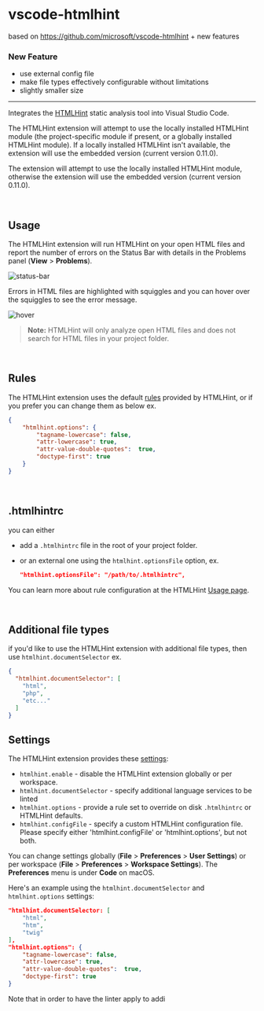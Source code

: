 # vscode-htmlhint

based on https://github.com/microsoft/vscode-htmlhint + new features

### New Feature

- use external config file
- make file types effectively configurable without limitations
- slightly smaller size

---

Integrates the [HTMLHint](https://github.com/htmlhint/HTMLHint) static analysis tool into Visual Studio Code.

The HTMLHint extension will attempt to use the locally installed HTMLHint module (the project-specific module if present, or a globally installed HTMLHint module).  If a locally installed HTMLHint isn't available, the extension will use the embedded version (current version 0.11.0).

The extension will attempt to use the locally installed HTMLHint module, otherwise the extension will use the embedded version (current version 0.11.0).

<br>

## Usage

The HTMLHint extension will run HTMLHint on your open HTML files and report the number of errors on the Status Bar with details in the Problems panel (**View** > **Problems**).

![status-bar](https://user-images.githubusercontent.com/7388088/76229862-8a33fc80-622b-11ea-846e-0d84c9d2cfb5.png)

Errors in HTML files are highlighted with squiggles and you can hover over the squiggles to see the error message.

![hover](https://user-images.githubusercontent.com/7388088/76229859-899b6600-622b-11ea-8d4d-11669e37dfc5.png)

>**Note:** HTMLHint will only analyze open HTML files and does not search for HTML files in your project folder.

<br>

## Rules

The HTMLHint extension uses the default [rules](https://github.com/htmlhint/HTMLHint/wiki/Usage#about-rules) provided by HTMLHint, or if you prefer you can change them as below ex.

```json
{
    "htmlhint.options": {
        "tagname-lowercase": false,
        "attr-lowercase": true,
        "attr-value-double-quotes":  true,
        "doctype-first": true
    }
}
```

<br>

## .htmlhintrc

you can either

- add a `.htmlhintrc` file in the root of your project folder.
- or an external one using the `htmlhint.optionsFile` option, ex.

    ```json
    "htmlhint.optionsFile": "/path/to/.htmlhintrc",
    ```

You can learn more about rule configuration at the HTMLHint [Usage page](https://github.com/htmlhint/HTMLHint/wiki/Usage#cli).

<br>

## Additional file types

if you'd like to use the HTMLHint extension with additional file types, then use `htmlhint.documentSelector` ex.

```json
{
  "htmlhint.documentSelector": [
    "html",
    "php",
    "etc..."
  ]
}
```

## Settings

The HTMLHint extension provides these [settings](https://code.visualstudio.com/docs/customization/userandworkspace):

* `htmlhint.enable` - disable the HTMLHint extension globally or per workspace.
* `htmlhint.documentSelector` - specify additional language services to be linted
* `htmlhint.options` - provide a rule set to override on disk `.htmlhintrc` or HTMLHint defaults.
* `htmlhint.configFile` - specify a custom HTMLHint configuration file. Please specify either 'htmlhint.configFile' or 'htmlhint.options', but not both.

You can change settings globally (**File** > **Preferences** > **User Settings**) or per workspace (**File** > **Preferences** > **Workspace Settings**). The **Preferences** menu is under **Code** on macOS.

Here's an example using the `htmlhint.documentSelector` and `htmlhint.options` settings:

```json
"htmlhint.documentSelector: [
    "html",
    "htm",
    "twig"
],
"htmlhint.options": {
    "tagname-lowercase": false,
    "attr-lowercase": true,
    "attr-value-double-quotes":  true,
    "doctype-first": true
}
```

Note that in order to have the linter apply to addi
